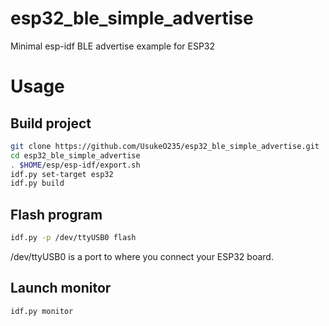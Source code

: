 # esp32_ble_simple_advertise
Minimal esp-idf BLE advertise example for ESP32

# Usage
## Build project
```bash
git clone https://github.com/UsukeO235/esp32_ble_simple_advertise.git
cd esp32_ble_simple_advertise
. $HOME/esp/esp-idf/export.sh
idf.py set-target esp32
idf.py build
```
## Flash program
```bash
idf.py -p /dev/ttyUSB0 flash
```
/dev/ttyUSB0 is a port to where you connect your ESP32 board.
## Launch monitor
```bash
idf.py monitor
```
